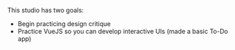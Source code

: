 This studio has two goals:

- Begin practicing design critique
- Practice VueJS so you can develop interactive UIs (made a basic To-Do app)
